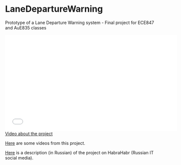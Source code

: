 LaneDepartureWarning
====================

Prototype of a Lane Departure Warning system - Final project for ECE847 and AuE835 classes

<iframe width="560" height="315" src="//www.youtube.com/embed/c29F3JTfU70" frameborder="0" allowfullscreen></iframe>
<a href="http://youtu.be/c29F3JTfU70">Video about the project</a>

<a href="http://dkonobr-projects.blogspot.com/2013/03/lane-departure-warning-prototype.html">Here</a> are some videos from this project.

<a href="http://habrahabr.ru/post/136294/">Here</a> is a description (in Russian) of the project on HabraHabr (Russian IT social media).
